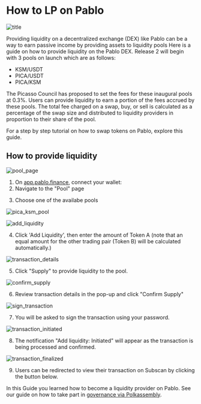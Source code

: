# How to LP on Pablo

![title](./images-how-to-provide-liquidity/title.png)

Providing liquidity on a decentralized exchange (DEX) like Pablo can be a way to earn passive income by providing assets to liquidity pools
Here is a guide on how to provide liquidity on the Pablo DEX. 
Release 2 will begin with 3 pools on launch which are as follows:

- KSM/USDT
- PICA/USDT
- PICA/KSM

The Picasso Council has proposed to set the fees for these inaugural pools at 0.3%. 
Users can provide liquidity to earn a portion of the fees accrued by these pools. 
The total fee charged on a swap, buy, or sell is calculated as a percentage of the swap size 
and distributed to liquidity providers in proportion to their share of the pool.

For a step by step tutorial on how to swap tokens on Pablo, explore this guide.

## How to provide liquidity

![pool_page](./images-how-to-provide-liquidity/pool-page.png)

1. On [app.pablo.finance], connect your wallet:
2. Navigate to the "Pool" page

[app.pablo.finance]: https://app.pablo.finance

3. Choose one of the availabe pools

![pica_ksm_pool](./images-how-to-provide-liquidity/pica-ksm-pool.png)

![add_liquidity](./images-how-to-provide-liquidity/add-liquidity.png)

4. Click 'Add Liquidity', then enter the amount of Token A (note that an equal amount for the other trading pair 
(Token B) will be calculated automatically.)

![transaction_details](./images-how-to-provide-liquidity/transaction-details.png)

5. Click "Supply" to provide liquidity to the pool.

![confirm_supply](./images-how-to-provide-liquidity/confirm-supply.png)

6. Review transaction details in the pop-up and click "Confirm Supply"

![sign_transaction](./images-how-to-provide-liquidity/sign-transaction.jpg)

7. You will be asked to sign the transaction using your password.

![transaction_initiated](./images-how-to-provide-liquidity/transaction-initiated.png)

8. The notification "Add liquidity: Initiated" will appear as the transaction is being processed and confirmed.

![transaction_finalized](./images-how-to-provide-liquidity/transaction-finalized.png)

9. Users can be redirected to view their transaction on Subscan by clicking the button below.

In this Guide you learned how to become a liquidity provider on Pablo. 
See our guide on how to take part in [governance via Polkassembly].

[governance via Polkassembly]: polkassembly-picasso-governance.md
